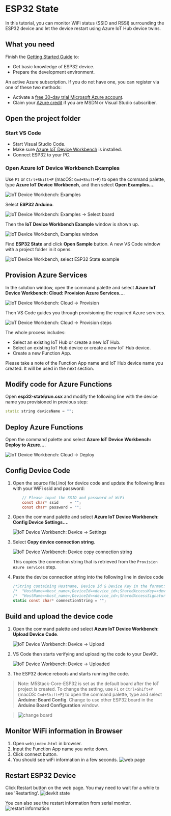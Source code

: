 # ESP32 State

In this tutorial, you can monitor WiFi status (SSID and RSSI) surrounding the ESP32 device and let the device restart using Azure IoT Hub device twins.

## What you need

Finish the [Getting Started Guide](./esp32-get-started.md) to:

- Get basic knowledge of ESP32 device.
- Prepare the development environment.


An active Azure subscription. If you do not have one, you can register via one of these two methods:

- Activate a [free 30-day trial Microsoft Azure account](https://azure.microsoft.com/free/).
- Claim your [Azure credit](https://azure.microsoft.com/pricing/member-offers/msdn-benefits-details/) if you are MSDN or Visual Studio subscriber.


## Open the project folder

### Start VS Code

- Start Visual Studio Code.
- Make sure [Azure IoT Device Workbench](https://marketplace.visualstudio.com/items?itemName=vsciot-vscode.vscode-iot-workbench) is installed.
- Connect ESP32 to your PC.

### Open Azure IoT Device Workbench Examples

Use `F1` or `Ctrl+Shift+P` (macOS: `Cmd+Shift+P`) to open the command palette, type **Azure IoT Device Workbench**, and then select **Open Examples...**.

![IoT Device Workbench: Examples](media/iot-workbench-examples-cmd.png)

Select **ESP32 Arduino**.

![IoT Device Workbench: Examples -> Select board](media/iot-workbench-examples-board.png)

Then the **IoT Device Workbench Example** window is shown up.

![IoT Device Workbench, Examples window](media/iot-workbench-examples.png)

Find **ESP32 State** and click **Open Sample** button. A new VS Code window with a project folder in it opens.

![IoT Device Workbench, select ESP32 State example](media/esp32-state/open-example-esp32state.jpg)

## Provision Azure Services

In the solution window, open the command palette and select **Azure IoT Device Workbench: Cloud: Provision Azure Services...**.

![IoT Device Workbench: Cloud -> Provision](media/iot-workbench-cloud-provision.png)

Then VS Code guides you through provisioning the required Azure services.

![IoT Device Workbench: Cloud -> Provision steps](media/iot-workbench-cloud-provision-steps3.png)

The whole process includes:

- Select an existing IoT Hub or create a new IoT Hub.
- Select an existing IoT Hub device or create a new IoT Hub device. 
- Create a new Function App.

Please take a note of the Function App name and IoT Hub device name you created. It will be used in the next section.

## Modify code for Azure Functions

Open **esp32-state\run.csx** and modify the following line with the device name you provisioned in previous step:
```cpp
static string deviceName = "";
```

## Deploy Azure Functions

Open the command palette and select **Azure IoT Device Workbench: Deploy to Azure...**.

![IoT Device Workbench: Cloud -> Deploy](media/iot-workbench-cloud-deploy.png)

## Config Device Code

1. Open the source file(.ino) for device code and update the following lines with your WiFi ssid and password:
    ```csharp
		// Please input the SSID and password of WiFi
		const char* ssid     = "";
		const char* password = "";
    ```

2. Open the command palette and select **Azure IoT Device Workbench: Config Device Settings...**.

   ![IoT Device Workbench: Device -> Settings](media/iot-workbench-device-settings.png)

3. Select **Copy device connection string**.

	![IoT Device Workbench: Device copy connection string](media/esp32-get-started/copy-connection-string.png)

   This copies the connection string that is retrieved from the `Provision Azure services` step.

4. Paste the device connection string into the following line in device code
    ```csharp
	/*String containing Hostname, Device Id & Device Key in the format:                         */
	/*  "HostName=<host_name>;DeviceId=<device_id>;SharedAccessKey=<device_key>"                */
	/*  "HostName=<host_name>;DeviceId=<device_id>;SharedAccessSignature=<device_sas_token>"    */
	static const char* connectionString = "";
    ```

## Build and upload the device code

1. Open the command palette and select **Azure IoT Device Workbench: Upload Device Code**.

	![IoT Device Workbench: Device -> Upload](media/iot-workbench-device-upload.png)

2. VS Code then starts verifying and uploading the code to your DevKit.

	![IoT Device Workbench: Device -> Uploaded](media/esp32-get-started/esp32-device-uploaded.png)

3. The ESP32 device reboots and starts running the code.

>Note: M5Stack-Core-ESP32 is set as the default board after the IoT project is created. To change the setting, use `F1` or `Ctrl+Shift+P` (macOS: `Cmd+Shift+P`) to open the command palette, type and select **Arduino: Board Config**. Change to use other ESP32 board in the **Arduino Board Configuration** window.

>![change board](media/esp32-get-started/change-board.png)

## Monitor WiFi information in Browser

1. Open `web\index.html` in browser.
2. Input the Function App name you write down.
3. Click connect button.
4. You should see wiFi information in a few seconds.
![web page](media/esp32-state/esp32-state-function-app-name.png)

## Restart ESP32 Device

Click Restart button on the web page. You may need to wait for a while to see 'Restarting'.
![devkit state](media/esp32-state/esp32-state.gif)

You can also see the restart information from serial monitor.
![restart information](media/esp32-state/esp32-state-device-restart.png)
